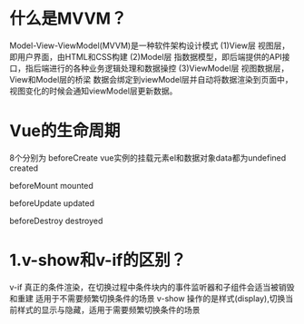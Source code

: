 # 什么是MVVM？
Model-View-ViewModel(MVVM)是一种软件架构设计模式
(1)View层
视图层，即用户界面，由HTML和CSS构建
(2)Model层
指数据模型，即后端提供的API接口，指后端进行的各种业务逻辑处理和数据操控
(3)ViewModel层
视图数据层，View和Model层的桥梁
数据会绑定到viewModel层并自动将数据渲染到页面中，视图变化的时候会通知viewModel层更新数据。

# Vue的生命周期
8个分别为
beforeCreate vue实例的挂载元素el和数据对象data都为undefined
created

beforeMount 
mounted

beforeUpdate 
updated

beforeDestroy 
destroyed

# 1.v-show和v-if的区别？
v-if  真正的条件渲染，在切换过程中条件块内的事件监听器和子组件会适当被销毁和重建
      适用于不需要频繁切换条件的场景
v-show 操作的是样式(display),切换当前样式的显示与隐藏，适用于需要频繁切换条件的场景
